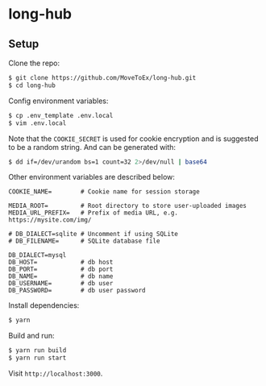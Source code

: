 
# long-hub

## Setup

Clone the repo:

```sh
$ git clone https://github.com/MoveToEx/long-hub.git
$ cd long-hub
```

Config environment variables:

```sh
$ cp .env_template .env.local
$ vim .env.local
```

Note that the `COOKIE_SECRET` is used for cookie encryption and is suggested to be a random string. And can be generated with:

```sh
$ dd if=/dev/urandom bs=1 count=32 2>/dev/null | base64
```

Other environment variables are described below:

```
COOKIE_NAME=        # Cookie name for session storage

MEDIA_ROOT=         # Root directory to store user-uploaded images
MEDIA_URL_PREFIX=   # Prefix of media URL, e.g. https://mysite.com/img/

# DB_DIALECT=sqlite # Uncomment if using SQLite
# DB_FILENAME=      # SQLite database file

DB_DIALECT=mysql
DB_HOST=            # db host
DB_PORT=            # db port
DB_NAME=            # db name
DB_USERNAME=        # db user
DB_PASSWORD=        # db user password
```

Install dependencies:

```sh
$ yarn
```

Build and run:

```sh
$ yarn run build
$ yarn run start
```

Visit `http://localhost:3000`.
